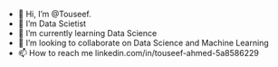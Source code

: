 - 👋 Hi, I’m @Touseef.
- 👀 I’m Data Scietist
- 🌱 I’m currently learning Data Science
- 💞️ I’m looking to collaborate on Data Science and Machine Learning
- 📫 How to reach me linkedin.com/in/touseef-ahmed-5a8586229

<!---
TouseefAhmedAbbasi/TouseefAhmedAbbasi is a ✨ special ✨ repository because its `README.md` (this file) appears on your GitHub profile.
You can click the Preview link to take a look at your changes.
--->
